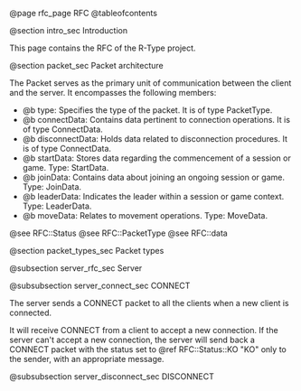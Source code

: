@page rfc_page RFC
@tableofcontents

@section intro_sec Introduction

This page contains the RFC of the R-Type project.

@section packet_sec Packet architecture

The Packet serves as the primary unit of communication between the client and the server.
It encompasses the following members:

- @b type: Specifies the type of the packet. It is of type PacketType.
- @b connectData: Contains data pertinent to connection operations. It is of type ConnectData.
- @b disconnectData: Holds data related to disconnection procedures. It is of type ConnectData.
- @b startData: Stores data regarding the commencement of a session or game. Type: StartData.
- @b joinData: Contains data about joining an ongoing session or game. Type: JoinData.
- @b leaderData: Indicates the leader within a session or game context. Type: LeaderData.
- @b moveData: Relates to movement operations. Type: MoveData.

@see RFC::Status
@see RFC::PacketType
@see RFC::data

@section packet_types_sec Packet types

@subsection server_rfc_sec Server

@subsubsection server_connect_sec CONNECT

The server sends a CONNECT packet to all the clients when a new client is connected.

It will receive CONNECT from a client to accept a new connection.
If the server can't accept a new connection, the server will send back a CONNECT packet with the status set to @ref RFC::Status::KO "KO" only to the sender, with an appropriate message.

@subsubsection server_disconnect_sec DISCONNECT
